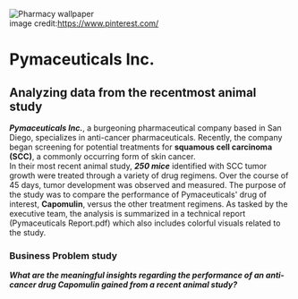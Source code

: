 ![Pharmacy wallpaper](https://i.pinimg.com/originals/9f/08/d5/9f08d5b07190918f066c318a31c01f66.jpg)  
image credit:https://www.pinterest.com/
# Pymaceuticals Inc. 
## Analyzing data from the recentmost animal study
**_Pymaceuticals Inc._**, a burgeoning pharmaceutical company based in San Diego, specializes in anti-cancer pharmaceuticals. Recently, the company began screening for potential treatments for **squamous cell carcinoma (SCC)**, a commonly occurring form of skin cancer.  
In their most recent animal study, **_250 mice_** identified with SCC tumor growth were treated through a variety of drug regimens. Over the course of 45 days, tumor development was observed and measured. The purpose of the study was to compare the performance of Pymaceuticals' drug of interest, **Capomulin**, versus the other treatment regimens. As tasked by the executive team, the analysis is summarized in a technical report (Pymaceuticals Report.pdf) which also includes colorful visuals related to the study. 
### Business Problem study 
**_What are the meaningful insights regarding the performance of an anti-cancer drug Capomulin gained from a recent animal study?_**
